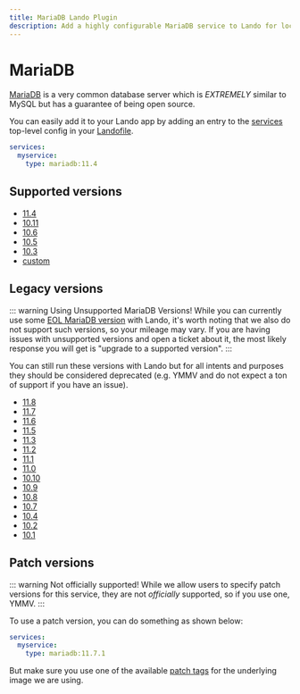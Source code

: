 ```yaml
---
title: MariaDB Lando Plugin
description: Add a highly configurable MariaDB service to Lando for local development with all the power of Docker and Docker Compose.
---
```


# MariaDB

[MariaDB](https://mariadb.org/) is a very common database server which is *EXTREMELY* similar to MySQL but has a guarantee of being open source.

You can easily add it to your Lando app by adding an entry to the [services](https://docs.lando.dev/services/lando-3.html) top-level config in your [Landofile](https://docs.lando.dev/landofile).

```yaml
services:
  myservice:
    type: mariadb:11.4
```

## Supported versions

*   [11.4](https://hub.docker.com/r/bitnamilegacy/mariadb/tags?name=11.4.)
*   [10.11](https://hub.docker.com/r/bitnamilegacy/mariadb/tags?name=10.11.)
*   [10.6](https://hub.docker.com/r/bitnamilegacy/mariadb/tags?name=10.6.)
*   [10.5](https://hub.docker.com/r/bitnamilegacy/mariadb/tags?name=10.5.)
*   [10.3](https://hub.docker.com/r/bitnamilegacy/mariadb/tags?name=10.3.)
*   [custom](https://docs.lando.dev/services/lando-3.html#overrides)

## Legacy versions

::: warning Using Unsupported MariaDB Versions!
While you can currently use some [EOL MariaDB version](https://endoflife.date/mariadb) with Lando, it's worth noting that we also do not support such versions, so your mileage may vary. If you are having issues with unsupported versions and open a ticket about it, the most likely response you will get is "upgrade to a supported version".
:::

You can still run these versions with Lando but for all intents and purposes they should be considered deprecated (e.g. YMMV and do not expect a ton of support if you have an issue).

*   [11.8](https://hub.docker.com/r/bitnamilegacy/mariadb/tags?name=11.8.)
*   [11.7](https://hub.docker.com/r/bitnamilegacy/mariadb/tags?name=11.7.)
*   [11.6](https://hub.docker.com/r/bitnamilegacy/mariadb/tags?name=11.6.)
*   [11.5](https://hub.docker.com/r/bitnamilegacy/mariadb/tags?name=11.5.)
*   [11.3](https://hub.docker.com/r/bitnamilegacy/mariadb/tags?name=11.3.)
*   [11.2](https://hub.docker.com/r/bitnamilegacy/mariadb/tags?name=11.2.)
*   [11.1](https://hub.docker.com/r/bitnamilegacy/mariadb/tags?name=11.1.)
*   [11.0](https://hub.docker.com/r/bitnamilegacy/mariadb/tags?name=11.0.)
*   [10.10](https://hub.docker.com/r/bitnamilegacy/mariadb/tags?name=10.10.)
*   [10.9](https://hub.docker.com/r/bitnamilegacy/mariadb/tags?name=10.9.)
*   [10.8](https://hub.docker.com/r/bitnamilegacy/mariadb/tags?name=10.8.)
*   [10.7](https://hub.docker.com/r/bitnamilegacy/mariadb/tags?name=10.7.)
*   [10.4](https://hub.docker.com/r/bitnamilegacy/mariadb/tags?name=10.4.)
*   [10.2](https://hub.docker.com/r/bitnamilegacy/mariadb/tags?name=10.2.)
*   [10.1](https://hub.docker.com/r/bitnamilegacy/mariadb/tags?name=10.1.)

## Patch versions

::: warning Not officially supported!
While we allow users to specify patch versions for this service, they are not *officially* supported, so if you use one, YMMV.
:::

To use a patch version, you can do something as shown below:

```yaml
services:
  myservice:
    type: mariadb:11.7.1
```

But make sure you use one of the available [patch tags](https://hub.docker.com/r/bitnamilegacy/mariadb/tags) for the underlying image we are using.

